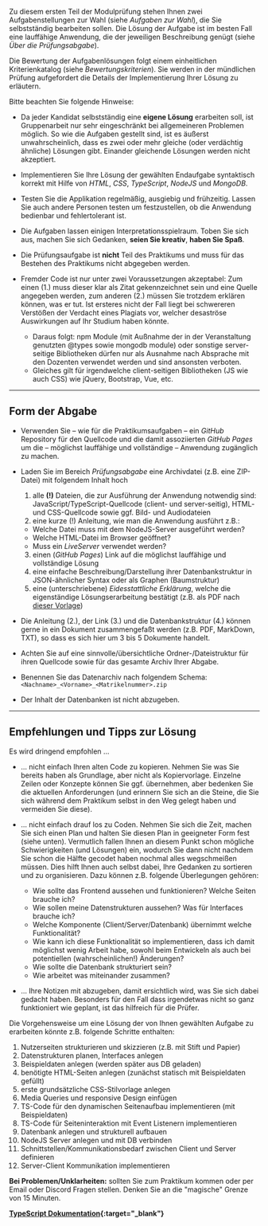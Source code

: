 <!-- # Über die Prüfungsabgabe -->

Zu diesem ersten Teil der Modulprüfung stehen Ihnen zwei Aufgabenstellungen zur Wahl (siehe *Aufgaben zur Wahl*), die Sie selbstständig bearbeiten sollen. Die Lösung der Aufgabe ist im besten Fall eine lauffähige Anwendung, die der jeweiligen Beschreibung genügt (siehe *Über die Prüfungsabgabe*).

Die Bewertung der Aufgabenlösungen folgt einem einheitlichen Kriterienkatalog (siehe *Bewertungskriterien*). Sie werden in der mündlichen Prüfung aufgefordert die Details der Implementierung Ihrer Lösung zu erläutern.

Bitte beachten Sie folgende Hinweise:

- Da jeder Kandidat selbstständig eine **eigene Lösung** erarbeiten soll, ist Gruppenarbeit nur sehr eingeschränkt bei allgemeineren Problemen möglich.
So wie die Aufgaben gestellt sind, ist es äußerst unwahrscheinlich, dass es zwei oder mehr gleiche (oder verdächtig ähnliche) Lösungen gibt. Einander gleichende Lösungen werden nicht akzeptiert.

- Implementieren Sie Ihre Lösung der gewählten Endaufgabe syntaktisch korrekt mit Hilfe von *HTML*, *CSS*, *TypeScript*, *NodeJS* und *MongoDB*.

- Testen Sie die Applikation regelmäßig, ausgiebig und frühzeitig. Lassen Sie auch andere Personen testen um festzustellen, ob die Anwendung bedienbar und fehlertolerant ist. 

- Die Aufgaben lassen einigen Interpretationsspielraum. Toben Sie sich aus, machen Sie sich Gedanken, **seien Sie kreativ**, **haben Sie Spaß**.

- Die Prüfungsaufgabe ist **nicht** Teil des Praktikums und muss für das Bestehen des Praktikums nicht abgegeben werden.

- Fremder Code ist nur unter zwei Voraussetzungen akzeptabel: Zum einen (1.) muss dieser klar als Zitat gekennzeichnet sein und eine Quelle angegeben werden, zum anderen (2.) müssen Sie trotzdem erklären können, was er tut. Ist ersteres nicht der Fall liegt bei schwereren Verstößen der Verdacht eines Plagiats vor, welcher desaströse Auswirkungen auf Ihr Studium haben könnte.
	- Daraus folgt: npm Module (mit Außnahme der in der Veranstaltung genutzten @types sowie mongodb module) oder sonstige server-seitige Bibliotheken dürfen nur als Ausnahme nach Absprache mit den Dozenten verwendet werden und sind ansonsten verboten.
	- Gleiches gilt für irgendwelche client-seitigen Bibliotheken (JS wie auch CSS) wie jQuery, Bootstrap, Vue, etc.


---

## Form der Abgabe

- Verwenden Sie – wie für die Praktikumsaufgaben – ein *GitHub* Repository für den Quellcode und die damit assoziierten *GitHub Pages* um die – möglichst lauffähige und vollständige – Anwendung zugänglich zu machen.

- Laden Sie im Bereich *Prüfungsabgabe* eine Archivdatei (z.B. eine ZIP-Datei) mit folgendem Inhalt hoch
  1. alle **(!)** Dateien, die zur Ausführung der Anwendung notwendig sind: JavaScript/TypeScript-Quellcode (client- und server-seitig), HTML- und CSS-Quellcode sowie ggf. Bild- und Audiodateien
  2. eine kurze (!) Anleitung, wie man die Anwendung ausführt z.B.:
    - Welche Datei muss mit dem NodeJS-Server ausgeführt werden?
    - Welche HTML-Datei im Browser geöffnet?
    - Muss ein *LiveServer* verwendet werden?
  3. einen (*GitHub Pages*) Link auf die möglichst lauffähige und vollständige Lösung
  4. eine einfache Beschreibung/Darstellung ihrer Datenbankstruktur in JSON-ähnlicher Syntax oder als Graphen (Baumstruktur)
  5. eine (unterschriebene) *Eidesstattliche Erklärung*, welche die eigenständige Lösungserarbeitung bestätigt (z.B. als PDF nach [dieser Vorlage](https://hs-furtwangen.github.io/GIS-SoSe-2021/final/ee.pdf))

- Die Anleitung (2.), der Link (3.) und die Datenbankstruktur (4.) können gerne in ein Dokument zusammengefaßt werden (z.B. PDF, MarkDown, TXT), so dass es sich hier um 3 bis 5 Dokumente handelt.

- Achten Sie auf eine sinnvolle/übersichtliche Ordner-/Dateistruktur für ihren Quellcode sowie für das gesamte Archiv Ihrer Abgabe.

- Benennen Sie das Datenarchiv nach folgendem Schema: `<Nachname>_<Vorname>_<Matrikelnummer>.zip`

- Der Inhalt der Datenbanken ist nicht abzugeben.

---

## Empfehlungen und Tipps zur Lösung

Es wird dringend empfohlen ...

- ... nicht einfach Ihren alten Code zu kopieren. Nehmen Sie was Sie bereits haben als Grundlage, aber nicht als Kopiervorlage. Einzelne Zeilen oder Konzepte können Sie ggf. übernehmen, aber bedenken Sie die aktuellen Anforderungen (und erinnern Sie sich an die Steine, die Sie sich während dem Praktikum selbst in den Weg gelegt haben und vermeiden Sie diese).

- ... nicht einfach drauf los zu Coden. Nehmen Sie sich die Zeit, machen Sie sich einen Plan und halten Sie diesen Plan in geeigneter Form fest (siehe unten). Vermutlich fallen Ihnen an diesem Punkt schon mögliche Schwierigkeiten (und Lösungen) ein, wodurch Sie dann nicht nachdem Sie schon die Hälfte gecodet haben nochmal alles wegschmeißen müssen. Dies hilft Ihnen auch selbst dabei, Ihre Gedanken zu sortieren und zu organisieren. Dazu können z.B. folgende Überlegungen gehören:
  - Wie sollte das Frontend aussehen und funktionieren? Welche Seiten brauche ich?
  - Wie sollen meine Datenstrukturen aussehen? Was für Interfaces brauche ich?
  - Welche Komponente (Client/Server/Datenbank) übernimmt welche Funktionalität?
  - Wie kann ich diese Funktionalität so implementieren, dass ich damit möglichst wenig Arbeit habe, sowohl beim Entwickeln als auch bei potentiellen (wahrscheinlichen!) Änderungen? 
  - Wie sollte die Datenbank strukturiert sein?  
  - Wie arbeitet was miteinander zusammen?

- ... Ihre Notizen mit abzugeben, damit ersichtlich wird, was Sie sich dabei gedacht haben. Besonders für den Fall dass irgendetwas nicht so ganz funktioniert wie geplant, ist das hilfreich für die Prüfer.

Die Vorgehensweise um eine Lösung der von Ihnen gewählten Aufgabe zu erarbeiten könnte z.B. folgende Schritte enthalten:
1. Nutzerseiten strukturieren und skizzieren (z.B. mit Stift und Papier)
2. Datenstrukturen planen, Interfaces anlegen
3. Beispieldaten anlegen (werden später aus DB geladen)
4. benötigte HTML-Seiten anlegen (zunächst statisch mit Beispieldaten gefüllt)
5. erste grundsätzliche CSS-Stilvorlage anlegen
6. Media Queries und responsive Design einfügen
7. TS-Code für den dynamischen Seitenaufbau implementieren (mit Beispieldaten)
8. TS-Code für Seiteninteraktion mit Event Listenern implementieren
9. Datenbank anlegen und strukturell aufbauen
10. NodeJS Server anlegen und mit DB verbinden
11. Schnittstellen/Kommunikationsbedarf zwischen Client und Server definieren
12. Server-Client Kommunikation implementieren

**Bei Problemen/Unklarheiten:** sollten Sie zum Praktikum kommen oder per Email oder Discord Fragen stellen. Denken Sie an die "magische" Grenze von 15 Minuten.

**[TypeScript Dokumentation](https://www.typescriptlang.org/){:target="_blank"}**
